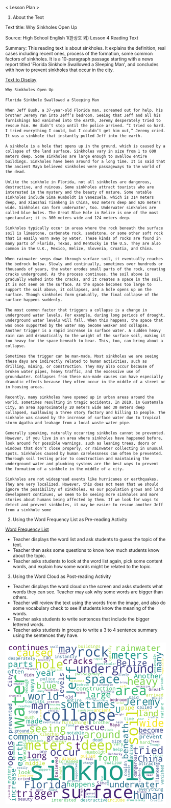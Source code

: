 < Lesson Plan > 

1. About the Text

Text title: Why Sinkholes Open Up

Source: High School English 1(한상호 외) Lesson 4 Reading Text  

Summary: This reading text is about sinkholes. It explains the definition, real cases including recent ones, process of the formation, some common factors of sinkholes. It is a 10-paragraph passage starting with a news report titled 'Florida Sinkhole Swallowed a Sleeping Man', and concludes with how to prevent sinkholes that occur in the city. 

[Text to Display](https://github.com/sundaybest3/Spring2024/raw/main/Corpus/Readingtext.md)

```
Why Sinkholes Open Up 

Florida Sinkhole Swallowed a Sleeping Man 

When Jeff Bush, a 37-year-old Florida man, screamed out for help, his brother Jeremy ran into Jeff’s bedroom. Seeing that Jeff and all his furnishings had vanished into the earth, Jeremy desperately tried to rescue him. He didn’t stop until the police arrived. “I tried so hard. I tried everything I could, but I couldn’t get him out,” Jeremy cried. It was a sinkhole that instantly pulled Jeff into the earth. 

A sinkhole is a hole that opens up in the ground, which is caused by a collapse of the land surface. Sinkholes vary in size from 1 to 600 meters deep. Some sinkholes are large enough to swallow entire buildings. Sinkholes have been around for a long time. It is said that the ancient Maya believed sinkholes were passageways to the world of the dead. 

Unlike the sinkhole in Florida, not all sinkholes are dangerous, destructive, and ruinous. Some sinkholes attract tourists who are interested in the mystery and the beauty of nature. Some notable sinkholes include Sima Humboldt in Venezuela, which is 314 meters deep, and Xiaozhai Tiankeng in China, 662 meters deep and 626 meters wide. Sinkholes can form underwater, too. Underwater sinkholes are called blue holes. The Great Blue Hole in Belize is one of the most spectacular; it is 300 meters wide and 124 meters deep. 

Sinkholes typically occur in areas where the rock beneath the surface soil is limestone, carbonate rock, sandstone, or some other soft rock that is easily worn away by water. These kinds of rocks are found in many parts of Florida, Texas, and Kentucky in the U.S. They are also common in the U.K., Mexico, Belize, Slovenia, Croatia, and China. 

When rainwater seeps down through surface soil, it eventually reaches the bedrock below. Slowly and continually, sometimes over hundreds or thousands of years, the water erodes small parts of the rock, creating cracks underground. As the process continues, the soil above is gradually washed into the cracks, and it creates a space in the soil. It is not seen on the surface. As the space becomes too large to support the soil above, it collapses, and a hole opens up on the surface. Though sinkholes form gradually, the final collapse of the surface happens suddenly. 

The most common factor that triggers a collapse is a change in underground water levels. For example, during long periods of drought, underground water levels will fall. When this happens, the space that was once supported by the water may become weaker and collapse. Another trigger is a rapid increase in surface water. A sudden heavy rain can add dramatically to the weight of the surface soil, making it too heavy for the space beneath to bear. This, too, can bring about a collapse. 

Sometimes the trigger can be man-made. Most sinkholes we are seeing these days are indirectly related to human activities, such as drilling, mining, or construction. They may also occur because of broken water pipes, heavy traffic, and the excessive use of groundwater. Collapses from these man-made causes can have especially dramatic effects because they often occur in the middle of a street or in housing areas. 

Recently, many sinkholes have opened up in urban areas around the world, sometimes resulting in tragic accidents. In 2010, in Guatemala City, an area approximately 20 meters wide and 30 meters deep collapsed, swallowing a three story factory and killing 15 people. The sinkhole was caused by the increase of surface water due to tropical storm Agatha and leakage from a local waste water pipe. 

Generally speaking, naturally occurring sinkholes cannot be prevented. However, if you live in an area where sinkholes have happened before, look around for possible warnings, such as leaning trees, doors or windows that don’t close properly, or rainwater collecting in unusual spots. Sinkholes caused by human carelessness can often be prevented. Thorough soil testing prior to construction and maintaining the underground water and plumbing systems are the best ways to prevent the formation of a sinkhole in the middle of a city. 

Sinkholes are not widespread events like hurricanes or earthquakes. They are very localized. However, this does not mean that we should ignore the possibility of sinkholes. As our population grows and land development continues, we seem to be seeing more sinkholes and more stories about humans being affected by them. If we look for ways to detect and prevent sinkholes, it may be easier to rescue another Jeff from a sinkhole some
```
2. Using the Word Frequency List as Pre-reading Activity

[Word Frequency List](https://github.com/sundaybest3/Spring2024/raw/main/Corpus/word_frequency.csv)

- Teacher displays the word list and ask students to guess the topic of the text.
- Teacher then asks some questions to know how much students know about the topic.
- Teacher asks students to look at the word list again, pick some content words, and explain how some words might be related to the topic.

3. Using the Word Cloud as Post-reading Activity

- Teacher displays the word cloud on the screen and asks students what words they can see. Teacher may ask why some words are bigger than others.
- Teacher will review the text using the words from the image, and also do some vocabulary check to see if students know the meaning of the words.
- Teacher asks students to write sentences that include the bigger lettered words.  
- Teacher asks students in groups to write a 3 to 4 sentence summary using the sentences they have. 

![Alt Text](https://github.com/sundaybest3/Spring2024/blob/main/Corpus/sinkholewordcloud.png)


